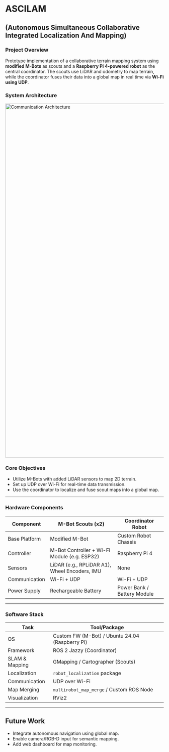 # ASCILAM 
## (Autonomous Simultaneous Collaborative Integrated Localization And Mapping)
### Project Overview
Prototype implementation of a collaborative terrain mapping system using **modified M-Bots** as scouts and a **Raspberry Pi 4-powered robot** as the central coordinator. The scouts use LiDAR and odometry to map terrain, while the coordinator fuses their data into a global map in real time via **Wi-Fi using UDP**.

### System Architecture
<img width="1700" height="1120" alt="Communication Architecture" src="https://github.com/user-attachments/assets/23c26e42-0e79-4aa5-9854-cd93f9030838" />


### Core Objectives
- Utilize M-Bots with added LiDAR sensors to map 2D terrain.
- Set up UDP over Wi-Fi for real-time data transmission.
- Use the coordinator to localize and fuse scout maps into a global map.

---

### Hardware Components

| Component           | M-Bot Scouts (x2)                         | Coordinator Robot           |
|---------------------|-------------------------------------------|------------------------------|
| Base Platform       | Modified M-Bot                            | Custom Robot Chassis         |
| Controller          | M-Bot Controller + Wi-Fi Module (e.g. ESP32) | Raspberry Pi 4               |
| Sensors             | LiDAR (e.g., RPLiDAR A1), Wheel Encoders, IMU | None                         |
| Communication       | Wi-Fi + UDP                              | Wi-Fi + UDP    |
| Power Supply        | Rechargeable Battery                      | Power Bank / Battery Module  |

---

### Software Stack

| Task                | Tool/Package                               |
|---------------------|---------------------------------------------|
| OS                  | Custom FW (M-Bot) / Ubuntu 24.04 (Raspberry Pi) |
| Framework           | ROS 2 Jazzy (Coordinator)                  |
| SLAM & Mapping      | GMapping / Cartographer (Scouts)           |
| Localization        | `robot_localization` package               |
| Communication       | UDP over Wi-Fi                            |
| Map Merging         | `multirobot_map_merge` / Custom ROS Node   |
| Visualization       | RViz2                                      |

---


## Future Work
- Integrate autonomous navigation using global map.
- Enable camera/RGB-D input for semantic mapping.
- Add web dashboard for map monitoring.
